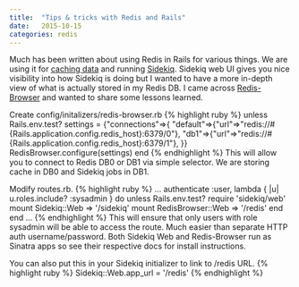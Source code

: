 ```yaml
---
title:  "Tips & tricks with Redis and Rails"
date: 	2015-10-15
categories: redis
---
```


Much has been written about using Redis in Rails for various things.  We are using it for [caching data](http://guides.rubyonrails.org/caching_with_rails.html) and running [Sidekiq](https://github.com/mperham/sidekiq).  Sidekiq web UI gives you nice visibility into how Sidekiq is doing but I wanted to have a more in-depth view of what is actually stored in my Redis DB.  I came across [Redis-Browser](https://github.com/monterail/redis-browser) and wanted to share some lessons learned.

Create config/initalizers/redis-browser.rb
{% highlight ruby %}
unless Rails.env.test?
  settings = {"connections"=>{
    "default"=>{"url"=>"redis://#{Rails.application.config.redis_host}:6379/0"},
    "db1"=>{"url"=>"redis://#{Rails.application.config.redis_host}:6379/1"},
  }}
  RedisBrowser.configure(settings)
end
{% endhighlight %}
This will allow you to connect to Redis DB0 or DB1 via simple selector.  We are storing cache in DB0 and Sidekiq jobs in DB1.

Modify routes.rb.
{% highlight ruby %}
...
authenticate :user, lambda { |u| u.roles.include? :sysadmin } do
  unless Rails.env.test?
    require 'sidekiq/web'
    mount Sidekiq::Web => '/sidekiq'
    mount RedisBrowser::Web => '/redis'
  end
end
...
{% endhighlight %}
This will ensure that only users with role sysadmin will be able to access the route.  Much easier than separate HTTP auth username/password.  Both Sidekiq Web and Redis-Browser run as Sinatra apps so see their respective docs for install instructions.

You can also put this in your Sidekiq initializer to link to /redis URL.
{% highlight ruby %}
Sidekiq::Web.app_url = '/redis'
{% endhighlight %}
